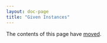 ```yaml
---
layout: doc-page
title: "Given Instances"
---
```


The contents of this page have [moved](./givens.md).
